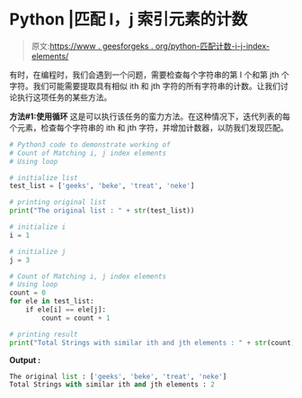 # Python |匹配 I，j 索引元素的计数

> 原文:[https://www . geesforgeks . org/python-匹配计数-i-j-index-elements/](https://www.geeksforgeeks.org/python-count-of-matching-i-j-index-elements/)

有时，在编程时，我们会遇到一个问题，需要检查每个字符串的第 I 个和第 jth 个字符。我们可能需要提取具有相似 ith 和 jth 字符的所有字符串的计数。让我们讨论执行这项任务的某些方法。

**方法#1:使用循环**
这是可以执行该任务的蛮力方法。在这种情况下，迭代列表的每个元素，检查每个字符串的 ith 和 jth 字符，并增加计数器，以防我们发现匹配。

```py
# Python3 code to demonstrate working of
# Count of Matching i, j index elements
# Using loop

# initialize list 
test_list = ['geeks', 'beke', 'treat', 'neke']

# printing original list 
print("The original list : " + str(test_list))

# initialize i 
i = 1

# initialize j 
j = 3 

# Count of Matching i, j index elements
# Using loop
count = 0
for ele in test_list:
    if ele[i] == ele[j]:
        count = count + 1

# printing result
print("Total Strings with similar ith and jth elements : " + str(count))
```

**Output :**

```py
The original list : ['geeks', 'beke', 'treat', 'neke']
Total Strings with similar ith and jth elements : 2

```